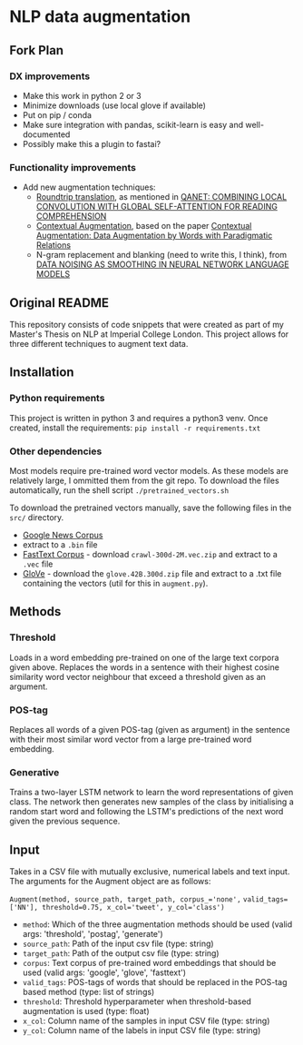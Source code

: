 # NLP data augmentation

## Fork Plan

### DX improvements

* Make this work in python 2 or 3
* Minimize downloads (use local glove if available)
* Put on pip / conda
* Make sure integration with pandas, scikit-learn is easy and well-documented
* Possibly make this a plugin to fastai?

### Functionality improvements

* Add new augmentation techniques:
    - [Roundtrip translation](https://github.com/samhavens/roundtrip), as mentioned in [QANET: COMBINING LOCAL CONVOLUTION WITH GLOBAL SELF-ATTENTION FOR READING COMPREHENSION](https://openreview.net/pdf?id=B14TlG-RW)
    - [Contextual Augmentation](https://github.com/pfnet-research/contextual_augmentation), based on the paper [Contextual Augmentation: Data Augmentation by Words with Paradigmatic Relations](https://arxiv.org/abs/1805.06201)
    - N-gram replacement and blanking (need to write this, I think), from [DATA NOISING AS SMOOTHING IN NEURAL NETWORK
LANGUAGE MODELS](https://arxiv.org/pdf/1703.02573.pdf)

## Original README

This repository consists of code snippets that were created as part of my Master's Thesis on NLP at Imperial College London. This project allows for three different techniques to augment text data.

## Installation

### Python requirements
This project is written in python 3 and requires a python3 venv. Once created, install the requirements: `pip install -r requirements.txt`

### Other dependencies

Most models require pre-trained word vector models. As these models are relatively large, I ommitted them from the git repo. To download the files automatically, run the shell script ```./pretrained_vectors.sh```


To download the pretrained vectors manually, save the following files in the ```src/``` directory. 
- [Google News
Corpus](https://drive.google.com/file/d/0B7XkCwpI5KDYNlNUTTlSS21pQmM/edit)
- extract to a ```.bin``` file
- [FastText Corpus](https://fasttext.cc/docs/en/english-vectors.html) -
download ```crawl-300d-2M.vec.zip``` and extract to a ```.vec``` file
- [GloVe](https://nlp.stanford.edu/projects/glove/) - download the
```glove.42B.300d.zip``` file and extract to a .txt file containing
the vectors (util for this in ```augment.py```). 


## Methods
### Threshold
Loads in a word embedding pre-trained on one of the large text corpora given above. Replaces the words in a sentence with their highest cosine similarity word vector neighbour that exceed a threshold given as an argument.

### POS-tag
Replaces all words of a given POS-tag (given as argument) in the sentence with their most similar word vector from a large pre-trained word embedding.

### Generative
Trains a two-layer LSTM network to learn the word representations of given class. The network then generates new samples of the class by initialising a random start word and following the LSTM's predictions of the next word given the previous sequence. 


## Input
Takes in a CSV file with mutually exclusive, numerical labels and text input. The arguments for the Augment object are as follows:

```Augment(method, source_path, target_path, corpus_='none',```
```valid_tags=['NN'], threshold=0.75, x_col='tweet', y_col='class')```

- `method`: Which of the three augmentation methods should be used
  (valid args: 'threshold', 'postag', 'generate')
- `source_path`: Path of the input csv file (type: string)
- `target_path`: Path of the output csv file (type: string)
- `corpus`: Text corpus of pre-trained word embeddings that should
  be used (valid args: 'google', 'glove', 'fasttext')
- `valid_tags`: POS-tags of words that should be replaced in the
  POS-tag based method (type: list of strings)
- `threshold`: Threshold hyperparameter when threshold-based
  augmentation is used (type: float)
- `x_col`: Column name of the samples in input CSV file (type: string)
- `y_col`: Column name of the labels in input CSV file (type: string)
